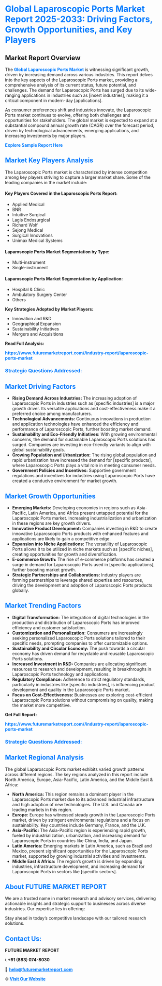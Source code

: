 <h1 style="color: #007BFF;">Global Laparoscopic Ports Market Report 2025-2033: Driving Factors, Growth Opportunities, and Key Players</h1>

<section id="overview">
<h2>Market Report Overview</h2>
<p>The <a href="https://www.futuremarketreport.com//industry-report/laparoscopic-ports-market" style="color: #007BFF; text-decoration: none;"><strong>Global Laparoscopic Ports Market</strong></a> is witnessing significant growth, driven by increasing demand across various industries. This report delves into the key aspects of the Laparoscopic Ports market, providing a comprehensive analysis of its current status, future potential, and challenges. The demand for Laparoscopic Ports has surged due to its wide-ranging applications in industries such as [insert industries], making it a critical component in modern-day [applications].</p>
<p>As consumer preferences shift and industries innovate, the Laparoscopic Ports market continues to evolve, offering both challenges and opportunities for stakeholders. The global market is expected to expand at a substantial compound annual growth rate (CAGR) over the forecast period, driven by technological advancements, emerging applications, and increasing investments by major players.</p>
</section>

<section id="overview">
<p><a href="https://www.futuremarketreport.com//request-sample/reportId=48123" style="color: #007BFF; text-decoration: none;"><strong>Explore Sample Report Here</strong></a></p>
</section>

<section id="key-players">
<h2 style="color: #007BFF;">Market Key Players Analysis</h2>
<p>The Laparoscopic Ports market is characterized by intense competition among key players striving to capture a larger market share. Some of the leading companies in the market include:</p>
<h4>Key Players Covered in the Laparoscopic Ports Report:</h4>
<ul><li>Applied Medical</li><li>BNR</li><li>Intuitive Surgical</li><li>Lagis Endosurgical</li><li>Richard Wolf</li><li>Sejong Medical</li><li>Surgical Innovations</li><li>Unimax Medical Systems</li></ul>
<h4>Laparoscopic Ports Market Segmentation by Type:</h4>
<ul><li>Multi-instrument</li><li>Single-instrument</li></ul>

<h4>Laparoscopic Ports Market Segmentation by Application:</h4>
<ul><li>Hospital &amp; Clinic</li><li>Ambulatory Surgery Center</li><li>Others</li></ul>
<p><strong>Key Strategies Adopted by Market Players:</strong></p>
<ul>
<li>Innovation and R&D</li>
<li>Geographical Expansion</li>
<li>Sustainability Initiatives</li>
<li>Mergers and Acquisitions</li>
</ul>
</section>

<section>
<p><strong>Read Full Analysis: </strong></p><a href="https://www.futuremarketreport.com//industry-report/laparoscopic-ports-market" style="color: #007BFF; text-decoration: none;"><strong>https://www.futuremarketreport.com//industry-report/laparoscopic-ports-market</strong></a>
<h3 style="color: #007BFF;">Strategic Questions Addressed:</h3>
</section>

<section id="driving-factors">
<h2 style="color: #007BFF;">Market Driving Factors</h2>
<ul>
<li><strong>Rising Demand Across Industries:</strong> The increasing adoption of Laparoscopic Ports in industries such as [specific industries] is a major growth driver. Its versatile applications and cost-effectiveness make it a preferred choice among manufacturers.</li>
<li><strong>Technological Advancements:</strong> Continuous innovations in production and application technologies have enhanced the efficiency and performance of Laparoscopic Ports, further boosting market demand.</li>
<li><strong>Sustainability and Eco-Friendly Initiatives:</strong> With growing environmental concerns, the demand for sustainable Laparoscopic Ports solutions has surged. Companies are investing in eco-friendly variants to align with global sustainability goals.</li>
<li><strong>Growing Population and Urbanization:</strong> The rising global population and rapid urbanization have increased the demand for [specific products], where Laparoscopic Ports plays a vital role in meeting consumer needs.</li>
<li><strong>Government Policies and Incentives:</strong> Supportive government regulations and incentives for industries using Laparoscopic Ports have created a conducive environment for market growth.</li>
</ul>
</section>

<section id="growth-opportunities">
<h2 style="color: #007BFF;">Market Growth Opportunities</h2>
<ul>
<li><strong>Emerging Markets:</strong> Developing economies in regions such as Asia-Pacific, Latin America, and Africa present untapped potential for the Laparoscopic Ports market. Increasing industrialization and urbanization in these regions are key growth drivers.</li>
<li><strong>Innovative Product Development:</strong> Companies investing in R&D to create innovative Laparoscopic Ports products with enhanced features and applications are likely to gain a competitive edge.</li>
<li><strong>Expansion into Niche Applications:</strong> The versatility of Laparoscopic Ports allows it to be utilized in niche markets such as [specific niches], creating opportunities for growth and diversification.</li>
<li><strong>E-commerce Growth:</strong> The rise of e-commerce platforms has created a surge in demand for Laparoscopic Ports used in [specific applications], further boosting market growth.</li>
<li><strong>Strategic Partnerships and Collaborations:</strong> Industry players are forming partnerships to leverage shared expertise and resources, driving the development and adoption of Laparoscopic Ports products globally.</li>
</ul>
</section>

<section id="trending-factors">
<h2 style="color: #007BFF;">Market Trending Factors</h2>
<ul>
<li><strong>Digital Transformation:</strong> The integration of digital technologies in the production and distribution of Laparoscopic Ports has improved efficiency and customer satisfaction.</li>
<li><strong>Customization and Personalization:</strong> Consumers are increasingly seeking personalized Laparoscopic Ports solutions tailored to their specific needs, prompting companies to offer customizable options.</li>
<li><strong>Sustainability and Circular Economy:</strong> The push towards a circular economy has driven demand for recyclable and reusable Laparoscopic Ports solutions.</li>
<li><strong>Increased Investment in R&D:</strong> Companies are allocating significant resources to research and development, resulting in breakthroughs in Laparoscopic Ports technology and applications.</li>
<li><strong>Regulatory Compliance:</strong> Adherence to strict regulatory standards, particularly in industries like [specific industries], is influencing product development and quality in the Laparoscopic Ports market.</li>
<li><strong>Focus on Cost-Effectiveness:</strong> Businesses are exploring cost-efficient Laparoscopic Ports solutions without compromising on quality, making the market more competitive.</li>
</ul>
</section>

<section>
<p><strong>Get Full Report: </strong></p><a href="https://www.futuremarketreport.com//industry-report/laparoscopic-ports-market" style="color: #007BFF; text-decoration: none;"><strong>https://www.futuremarketreport.com//industry-report/laparoscopic-ports-market</strong></a>
<h3 style="color: #007BFF;">Strategic Questions Addressed:</h3>
</section>


<section id="regional-analysis">
<h2 style="color: #007BFF;">Market Regional Analysis</h2>
<p>The global Laparoscopic Ports market exhibits varied growth patterns across different regions. The key regions analyzed in this report include North America, Europe, Asia-Pacific, Latin America, and the Middle East & Africa:</p>
<ul>
<li><strong>North America:</strong> This region remains a dominant player in the Laparoscopic Ports market due to its advanced industrial infrastructure and high adoption of new technologies. The U.S. and Canada are leading markets in this region.</li>
<li><strong>Europe:</strong> Europe has witnessed steady growth in the Laparoscopic Ports market, driven by stringent environmental regulations and a focus on sustainability. Key countries include Germany, France, and the U.K.</li>
<li><strong>Asia-Pacific:</strong> The Asia-Pacific region is experiencing rapid growth, fueled by industrialization, urbanization, and increasing demand for Laparoscopic Ports in countries like China, India, and Japan.</li>
<li><strong>Latin America:</strong> Emerging markets in Latin America, such as Brazil and Mexico, present significant opportunities for the Laparoscopic Ports market, supported by growing industrial activities and investments.</li>
<li><strong>Middle East & Africa:</strong> The region’s growth is driven by expanding industries, infrastructure development, and increasing demand for Laparoscopic Ports in sectors like [specific sectors].</li>
</ul>
</section>

<footer>
<h2 style="color: #007BFF;">About FUTURE MARKET REPORT</h2>
<p>We are a trusted name in market research and advisory services, delivering actionable insights and strategic support to businesses across diverse industries. Our expertise lies in offering:</p>

<p>Stay ahead in today’s competitive landscape with our tailored research solutions.</p>

<h2 style="color: #007BFF;">Contact Us:</h2>
<p><strong>FUTURE MARKET REPORT</strong></p>
<p>📞 <strong>+91 (883) 074-8030</strong></p>
<p>📧 <strong><a href="mailto:help@futuremarketreport.com" style="color: #007BFF;">help@futuremarketreport.com</a></strong></p>
<p>🌐 <strong><a href="https://www.futuremarketreport.com/" style="color: #007BFF;">Visit Our Website</a></strong></p>
</footer>